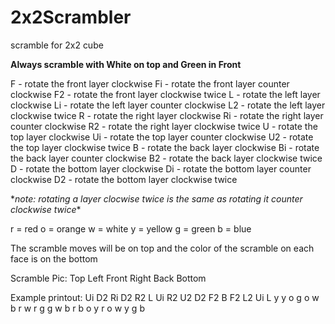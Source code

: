 # 2x2Scrambler
scramble for 2x2 cube

**Always scramble with White on top and Green in Front**

F - rotate the front layer clockwise
Fi - rotate the front layer counter clockwise
F2 - rotate the front layer clockwise twice
L - rotate the left layer clockwise
Li - rotate the left layer counter clockwise
L2 - rotate the left layer clockwise twice
R - rotate the right layer clockwise
Ri - rotate the right layer counter clockwise
R2 - rotate the right layer clockwise twice
U - rotate the top layer clockwise
Ui - rotate the top layer counter clockwise
U2 - rotate the top layer clockwise twice
B - rotate the back layer clockwise
Bi - rotate the back layer counter clockwise
B2 - rotate the back layer clockwise twice
D - rotate the bottom layer clockwise
Di - rotate the bottom layer counter clockwise
D2 - rotate the bottom layer clockwise twice

\**note: rotating a layer clocwise twice is the same as rotating it counter clockwise twice**

r = red
o = orange
w = white
y = yellow
g = green 
b = blue

The scramble moves will be on top and the color of the scramble on each face is on the bottom

Scramble Pic: 
          Top
Left     Front   Right   Back
        Bottom
        
Example printout:
Ui D2 Ri D2 R2 L Ui R2 U2 D2 F2 B F2 L2 Ui L
     y y
     o g
o w  b r  w r  g g
w b  r b  o y  r o
     w y
     g b
